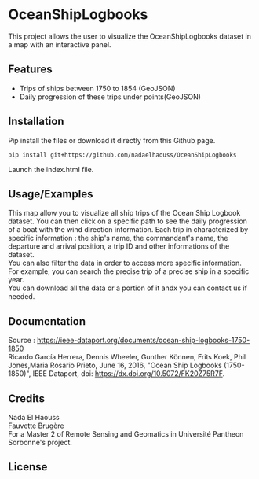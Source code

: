 # OceanShipLogbooks

This project allows the user to visualize the OceanShipLogbooks dataset in a map with an interactive panel.

## Features

* Trips of ships between 1750 to 1854 (GeoJSON)
* Daily progression of these trips under points(GeoJSON)

## Installation

Pip install the files or download it directly from this Github page. 

```
pip install git+https://github.com/nadaelhaouss/OceanShipLogbooks
```
Launch the index.html file.

## Usage/Examples

This map allow you to visualize all ship trips of the Ocean Ship Logbook dataset. You can then click on a specific path to see the daily progression of a boat with the wind direction information. Each trip in characterized by specific information : the ship's name, the commandant's name, the departure and arrival position, a trip ID and other informations of the dataset.
<br />You can also filter the data in order to access more specific information. 
<br />For example, you can search the precise trip of a precise ship in a specific year.
<br />You can download all the data or a portion of it andx you can contact us if needed.


## Documentation

Source : https://ieee-dataport.org/documents/ocean-ship-logbooks-1750-1850
<br />Ricardo García Herrera, Dennis Wheeler, Gunther Können, Frits Koek, Phil Jones,Maria Rosario Prieto, June 16, 2016, "Ocean Ship Logbooks (1750-1850)", IEEE Dataport, doi: https://dx.doi.org/10.5072/FK20Z75R7F. 

## Credits

Nada El Haouss
<br />Fauvette Brugère
<br />For a Master 2 of Remote Sensing and Geomatics in Université Pantheon Sorbonne's project.

## License
